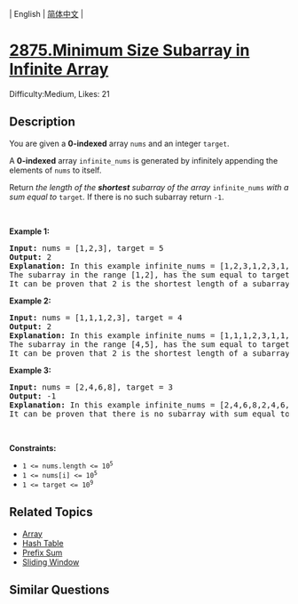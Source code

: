 
| English | [简体中文](README.md) |

# [2875.Minimum Size Subarray in Infinite Array](https://leetcode.com/problems/minimum-size-subarray-in-infinite-array/)
Difficulty:Medium, Likes: 21

## Description

<p>You are given a <strong>0-indexed</strong> array <code>nums</code> and an integer <code>target</code>.</p>

<p>A <strong>0-indexed</strong> array <code>infinite_nums</code> is generated by infinitely appending the elements of <code>nums</code> to itself.</p>

<p>Return <em>the length of the <strong>shortest</strong> subarray of the array </em><code>infinite_nums</code><em> with a sum equal to </em><code>target</code><em>.</em> If there is no such subarray return <code>-1</code>.</p>

<p>&nbsp;</p>
<p><strong class="example">Example 1:</strong></p>

<pre>
<strong>Input:</strong> nums = [1,2,3], target = 5
<strong>Output:</strong> 2
<strong>Explanation:</strong> In this example infinite_nums = [1,2,3,1,2,3,1,2,...].
The subarray in the range [1,2], has the sum equal to target = 5 and length = 2.
It can be proven that 2 is the shortest length of a subarray with sum equal to target = 5.
</pre>

<p><strong class="example">Example 2:</strong></p>

<pre>
<strong>Input:</strong> nums = [1,1,1,2,3], target = 4
<strong>Output:</strong> 2
<strong>Explanation:</strong> In this example infinite_nums = [1,1,1,2,3,1,1,1,2,3,1,1,...].
The subarray in the range [4,5], has the sum equal to target = 4 and length = 2.
It can be proven that 2 is the shortest length of a subarray with sum equal to target = 4.
</pre>

<p><strong class="example">Example 3:</strong></p>

<pre>
<strong>Input:</strong> nums = [2,4,6,8], target = 3
<strong>Output:</strong> -1
<strong>Explanation:</strong> In this example infinite_nums = [2,4,6,8,2,4,6,8,...].
It can be proven that there is no subarray with sum equal to target = 3.
</pre>

<p>&nbsp;</p>
<p><strong>Constraints:</strong></p>

<ul>
	<li><code>1 &lt;= nums.length &lt;= 10<sup>5</sup></code></li>
	<li><code>1 &lt;= nums[i] &lt;= 10<sup>5</sup></code></li>
	<li><code>1 &lt;= target &lt;= 10<sup>9</sup></code></li>
</ul>


## Related Topics

- [Array](https://leetcode.com/tag/array/)
- [Hash Table](https://leetcode.com/tag/hash-table/)
- [Prefix Sum](https://leetcode.com/tag/prefix-sum/)
- [Sliding Window](https://leetcode.com/tag/sliding-window/)

## Similar Questions

